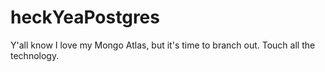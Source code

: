 # heckYeaPostgres
Y'all know I love my Mongo Atlas, but it's time to branch out. Touch all the technology. 
